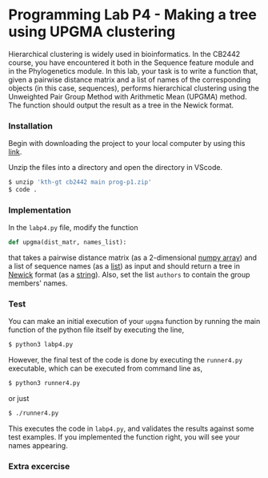 # Programming Lab P4 - Making a tree using UPGMA clustering

Hierarchical clustering is widely used in bioinformatics. In the CB2442 course, you have encountered it both in the Sequence feature module and in the Phylogenetics module. In this lab, your task is to write a function that, given a pairwise distance matrix and a list of names of the corresponding objects (in this case, sequences), performs hierarchical clustering using the Unweighted Pair Group Method with Arithmetic Mean (UPGMA) method. The function should output the result as a tree in the Newick format.

### Installation

Begin with downloading the project to your local computer by using this [link](https://download-directory.github.io/?url=https%3A%2F%2Fgithub.com%2Fkth-gt%2Fcb2442%2Ftree%2Fmain%2Fprog%2Fp4). 


Unzip the files into a directory and open the directory in VScode. 
```bash
$ unzip 'kth-gt cb2442 main prog-p1.zip'
$ code .
```

### Implementation

In the `labp4.py` file, modify the function

```python
def upgma(dist_matr, names_list):
```
that takes a pairwise distance matrix (as a 2-dimensional [numpy array](https://www.w3schools.com/python/numpy/numpy_creating_arrays.asp)) and a list of sequence names (as a [list](https://www.w3schools.com/python/python_lists.asp)) as input and should return a tree in [Newick](https://en.wikipedia.org/wiki/Newick_format#:~:text=In%20mathematics%2C%20Newick%20tree%20format,Maddison%2C%20Christopher%20Meacham%2C%20F.) format (as a [string](https://www.w3schools.com/python/python_strings.asp)). Also, set the list `authors` to contain the group members' names.  

### Test

You can make an initial execution of your `upgma` function by running the main function of the python file itself by executing the line,

```bash
$ python3 labp4.py
```

However, the final test of the code is done by executing the `runner4.py` executable, which can be executed from command line as, 

```bash
$ python3 runner4.py
```

or just

```bash
$ ./runner4.py
```

This executes the code in `labp4.py`, and validates the results against some test examples.
If you implemented the function right, you will see your names appearing.

### Extra excercise

